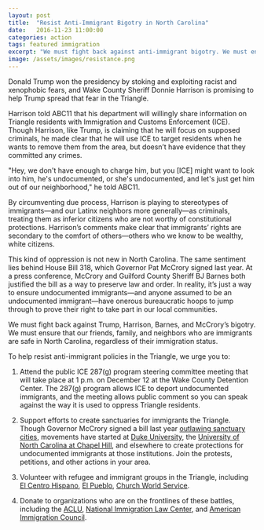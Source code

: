 ```yaml
---
layout: post
title:  "Resist Anti-Immigrant Bigotry in North Carolina"
date:   2016-11-23 11:00:00
categories: action 
tags: featured immigration 
excerpt: "We must fight back against anti-immigrant bigotry. We must ensure that our friends, family, and neighbors who are immigrants are safe in our communities."
image: /assets/images/resistance.png
---
```


Donald Trump won the presidency by stoking and exploiting racist and xenophobic fears, and Wake County Sheriff Donnie Harrison is promising to help Trump spread that fear in the Triangle.

Harrison told ABC11 that his department will willingly share information on Triangle residents with Immigration and Customs Enforcement (ICE). Though Harrison, like Trump, is claiming that he will focus on supposed criminals, he made clear that he will use ICE to target residents when he wants to remove them from the area, but doesn’t have evidence that they committed any crimes.  

"Hey, we don't have enough to charge him, but you [ICE] might want to look into him, he's undocumented, or she's undocumented, and let's just get him out of our neighborhood," he told ABC11.

By circumventing due process, Harrison is playing to stereotypes of immigrants—and our Latinx neighbors more generally—as criminals, treating them as inferior citizens who are not worthy of constitutional protections. Harrison’s comments make clear that immigrants’ rights are secondary to the comfort of others—others who we know to be wealthy, white citizens. 

This kind of oppression is not new in North Carolina. The same sentiment lies behind House Bill 318, which Governor Pat McCrory signed last year. At a press conference, McCrory and Guilford County Sheriff BJ Barnes both justified the bill as a way to preserve law and order. In reality, it’s just a way to ensure undocumented immigrants—and anyone assumed to be an undocumented immigrant—have onerous bureaucratic hoops to jump through to prove their right to take part in our local communities.

We must fight back against Trump, Harrison, Barnes, and McCrory’s bigotry. We must ensure that our friends, family, and neighbors who are immigrants are safe in North Carolina, regardless of their immigration status.

To help resist anti-immigrant policies in the Triangle, we urge you to:

1. Attend the public ICE 287(g) program steering committee meeting that will take place at 1 p.m. on December 12 at the Wake County Detention Center. The 287(g) program allows ICE to deport undocumented immigrants, and the meeting allows public comment so you can speak against the way it is used to oppress Triangle residents.

2. Support efforts to create sanctuaries for immigrants the Triangle. Though Governor McCrory signed a bill last year [outlawing sanctuary cities](http://www.nytimes.com/2015/11/15/us/immigration-sanctuary-ban-creates-uncertainty-in-north-carolina.html), movements have started at [Duke University](https://docs.google.com/forms/d/e/1FAIpQLScUxuSimQkIufU5wYQjdqnCLbtijFDRRUys6guRqi2-SWQGqA/viewform?c=0&w=1), the [University of North Carolina at Chapel Hill](http://www.dailytarheel.com/article/2016/11/unc-faculty-meeting-discusses-possibility-of-a-sanctuary-university-for-undocumented-students), and elsewhere to create protections for undocumented immigrants at those institutions. Join the protests, petitions, and other actions in your area.

3. Volunteer with refugee and immigrant groups in the Triangle, including [El Centro Hispano](https://www.elcentronc.org/), [El Pueblo](http://www.elpueblo.org/), [Church World Service](http://cwsrdu.org/).


4. Donate to organizations who are on the frontlines of these battles, including the [ACLU](https://www.aclu.org/), [National Immigration Law Center](https://www.nilc.org/), and [American Immigration Council](https://www.americanimmigrationcouncil.org/).